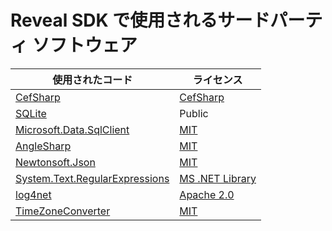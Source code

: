 # Reveal SDK で使用されるサードパーティ ソフトウェア

|**使用されたコード**| **ライセンス**|
|----------|-------|
|[CefSharp](https://github.com/cefsharp/cefsharp)|[CefSharp](https://raw.githubusercontent.com/cefsharp/cef-binary/master/LICENSE.txt)|
|[SQLite](https://www.sqlite.org/copyright.html)| Public|
|[Microsoft.Data.SqlClient](https://aka.ms/sqlclientproject)|[MIT](https://opensource.org/licenses/mit-license.html)|
|[AngleSharp](https://github.com/AngleSharp/AngleSharp)|[MIT](https://opensource.org/licenses/mit-license.html)|
|[Newtonsoft.Json](https://www.newtonsoft.com/json)|[MIT](https://opensource.org/licenses/mit-license.html)|
|[System.Text.RegularExpressions](https://dot.net/)|[MS .NET Library](https://dotnet.microsoft.com/en-us/dotnet_library_license.htm)|
|[log4net](https://logging.apache.org/log4net/index.html)|[Apache 2.0](https://opensource.org/licenses/apache2.0.php)|
|[TimeZoneConverter](https://github.com/mattjohnsonpint/TimeZoneConverter)|[MIT](https://opensource.org/licenses/mit-license.html)|


